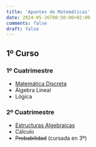 ```yaml
---
title: 'Apuntes de Matemáticas'
date: 2024-05-26T00:50:00+02:00
comments: false
draft: false
---
```


## 1º Curso

### 1º Cuatrimestre

- [Matemática Discreta](https://diiegorgueez.me/md-2324/)
- Álgebra Lineal
- Lógica

### 2º Cuatrimestre
- [Estructuras Algebraicas](https://diiegorgueez.me/ea-2324/)
- Cálculo
- ~~Probabilidad~~ (cursada en 3º)

